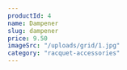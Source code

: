 ```yaml
---
productId: 4
name: Dampener
slug: dampener
price: 9.50
imageSrc: "/uploads/grid/1.jpg"
category: "racquet-accessories"
---
```

